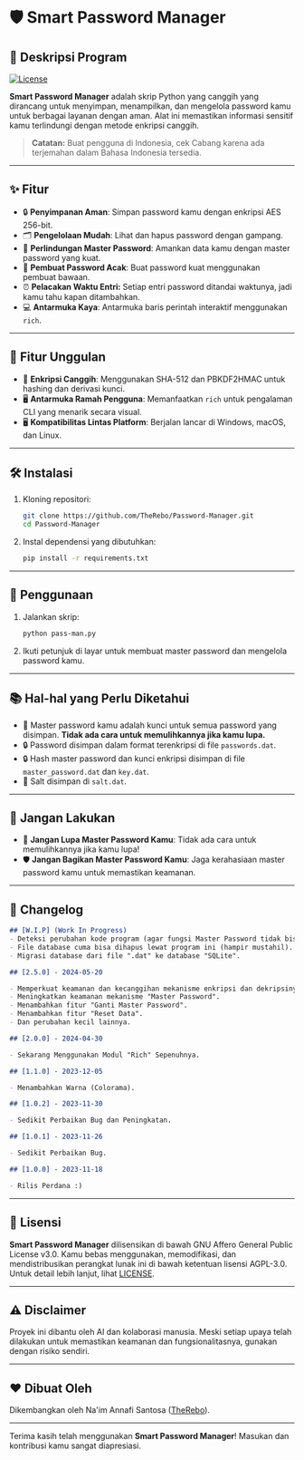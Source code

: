 # 🛡️ Smart Password Manager

## 🚀 Deskripsi Program

[![License](https://img.shields.io/badge/License-AGPLv3-blue.svg)](https://www.gnu.org/licenses/agpl-3.0)

**Smart Password Manager** adalah skrip Python yang canggih yang dirancang untuk menyimpan, menampilkan, dan mengelola password kamu untuk berbagai layanan dengan aman. Alat ini memastikan informasi sensitif kamu terlindungi dengan metode enkripsi canggih.

> **Catatan:** Buat pengguna di Indonesia, cek Cabang karena ada terjemahan dalam Bahasa Indonesia tersedia.

---

## ✨ Fitur

- 🔒 **Penyimpanan Aman**: Simpan password kamu dengan enkripsi AES 256-bit.
- 🗂️ **Pengelolaan Mudah**: Lihat dan hapus password dengan gampang.
- 🔑 **Perlindungan Master Password**: Amankan data kamu dengan master password yang kuat.
- 🎲 **Pembuat Password Acak**: Buat password kuat menggunakan pembuat bawaan.
- ⏰ **Pelacakan Waktu Entri:** Setiap entri password ditandai waktunya, jadi kamu tahu kapan ditambahkan.
- 💻 **Antarmuka Kaya**: Antarmuka baris perintah interaktif menggunakan `rich`.

---

## 🌟 Fitur Unggulan

- 🔐 **Enkripsi Canggih**: Menggunakan SHA-512 dan PBKDF2HMAC untuk hashing dan derivasi kunci.
- 🖥️ **Antarmuka Ramah Pengguna**: Memanfaatkan `rich` untuk pengalaman CLI yang menarik secara visual.
- 🖥️ **Kompatibilitas Lintas Platform**: Berjalan lancar di Windows, macOS, dan Linux.

---

## 🛠️ Instalasi

1. Kloning repositori:
    ```bash
    git clone https://github.com/TheRebo/Password-Manager.git
    cd Password-Manager
    ```
2. Instal dependensi yang dibutuhkan:
    ```bash
    pip install -r requirements.txt
    ```

---

## 📖 Penggunaan

1. Jalankan skrip:
    ```bash
    python pass-man.py
    ```
2. Ikuti petunjuk di layar untuk membuat master password dan mengelola password kamu.

---

## 📚 Hal-hal yang Perlu Diketahui

- 🔑 Master password kamu adalah kunci untuk semua password yang disimpan. **Tidak ada cara untuk memulihkannya jika kamu lupa.**
- 🔒 Password disimpan dalam format terenkripsi di file `passwords.dat`.
- 🔒 Hash master password dan kunci enkripsi disimpan di file `master_password.dat` dan `key.dat`.
- 🧂 Salt disimpan di `salt.dat`.

---

## 🚫 Jangan Lakukan

- 🚷 **Jangan Lupa Master Password Kamu**: Tidak ada cara untuk memulihkannya jika kamu lupa!
- 🛡️ **Jangan Bagikan Master Password Kamu**: Jaga kerahasiaan master password kamu untuk memastikan keamanan.

---

## 📌 Changelog

```markdown
## [W.I.P] (Work In Progress)
- Deteksi perubahan kode program (agar fungsi Master Password tidak bisa dihapus).
- File database cuma bisa dihapus lewat program ini (hampir mustahil).
- Migrasi database dari file ".dat" ke database "SQLite".

## [2.5.0] - 2024-05-20

- Memperkuat keamanan dan kecanggihan mekanisme enkripsi dan dekripsinya.
- Meningkatkan keamanan mekanisme "Master Password".
- Menambahkan fitur "Ganti Master Password".
- Menambahkan fitur "Reset Data".
- Dan perubahan kecil lainnya.

## [2.0.0] - 2024-04-30

- Sekarang Menggunakan Modul "Rich" Sepenuhnya.

## [1.1.0] - 2023-12-05

- Menambahkan Warna (Colorama).

## [1.0.2] - 2023-11-30

- Sedikit Perbaikan Bug dan Peningkatan.

## [1.0.1] - 2023-11-26

- Sedikit Perbaikan Bug.

## [1.0.0] - 2023-11-18

- Rilis Perdana :)
```

---

## 📜 Lisensi

**Smart Password Manager** dilisensikan di bawah GNU Affero General Public License v3.0. Kamu bebas menggunakan, memodifikasi, dan mendistribusikan perangkat lunak ini di bawah ketentuan lisensi AGPL-3.0. Untuk detail lebih lanjut, lihat [LICENSE](https://www.gnu.org/licenses/agpl-3.0.html).

---

## ⚠️ Disclaimer

Proyek ini dibantu oleh AI dan kolaborasi manusia. Meski setiap upaya telah dilakukan untuk memastikan keamanan dan fungsionalitasnya, gunakan dengan risiko sendiri.

---

## ❤️ Dibuat Oleh

Dikembangkan oleh Na'im Annafi Santosa ([TheRebo](https://github.com/TheRebo)).

---

Terima kasih telah menggunakan **Smart Password Manager**! Masukan dan kontribusi kamu sangat diapresiasi.
